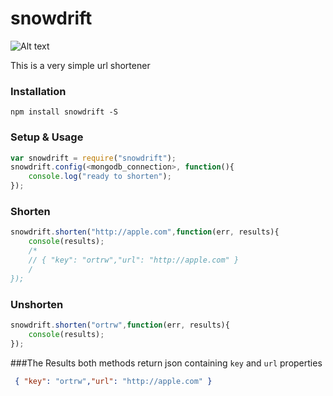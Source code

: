 # snowdrift

![Alt text](http://1.bp.blogspot.com/_10RbzQXx0c4/TCpvQlNCMmI/AAAAAAAAB-E/yJTzBCmMYQM/s1600/snowdrift+shortening.jpg)

This is a very simple url shortener

### Installation ###
```
npm install snowdrift -S
```
### Setup & Usage ###
``` javascript
var snowdrift = require("snowdrift");
snowdrift.config(<mongodb_connection>, function(){
    console.log("ready to shorten");
});
```
### Shorten ###
``` javascript
snowdrift.shorten("http://apple.com",function(err, results){
    console(results);
    /*
    // { "key": "ortrw","url": "http://apple.com" }
    /
});
```
### Unshorten ###
``` javascript
snowdrift.shorten("ortrw",function(err, results){
    console(results);
});

```
###The Results
both methods return json containing ```key``` and ```url``` properties
```json
 { "key": "ortrw","url": "http://apple.com" }
```
